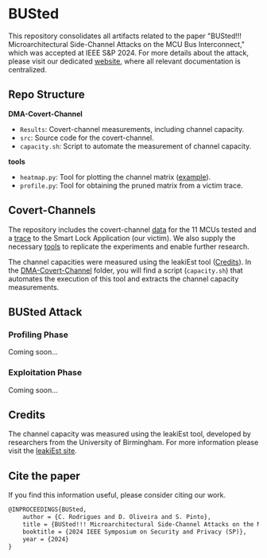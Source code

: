 # BUSted

This repository consolidates all artifacts related to the paper "BUSted!!! Microarchitectural Side-Channel Attacks on the MCU Bus Interconnect," which was accepted at IEEE S&P 2024. For more details about the attack, please visit our dedicated [website](https://bustedattack.com/), where all relevant documentation is centralized.

## Repo Structure 

**DMA-Covert-Channel**
- `Results`: Covert-channel measurements, including channel capacity.
- `src`: Source code for the covert-channel.
- `capacity.sh`: Script to automate the measurement of channel capacity.

**tools**
- `heatmap.py`: Tool for plotting the channel matrix ([example](./DMA-Covert-Channel/README.md#3---results)).
- `profile.py`: Tool for obtaining the pruned matrix from a victim trace.

## Covert-Channels

The repository includes the covert-channel [data](./DMA-Covert-Channel) for the 11 MCUs tested and a [trace](./tools/data.txt) to the Smart Lock Application (our victim). We also supply the necessary [tools](./tools/README.md) to replicate the experiments and enable further research.

The channel capacities were measured using the leakiEst tool ([Credits](#credits)). In the [DMA-Covert-Channel](./DMA-Covert-Channel/README.md) folder, you will find a script (``capacity.sh``) that automates the execution of this tool and extracts the channel capacity measurements.

## BUSted Attack

### Profiling Phase

Coming soon...

### Exploitation Phase

Coming soon...

## Credits

The channel capacity was measured using the leakiEst tool, developed by researchers from the University of Birmingham. For more information please visit the [leakiEst site](https://www.cs.bham.ac.uk/research/projects/infotools/leakiest/#:~:text=leakiEst%20%E2%80%94%20Tool%20for%20%22Leaking%20information%20Estimation%22.,insecure%20system%20with%20a%20very%20small%20information).

## Cite the paper 

If you find this information useful, please consider citing our work.

```latex
@INPROCEEDINGS{BUSted,
    author = {C. Rodrigues and D. Oliveira and S. Pinto},
    title = {BUSted!!! Microarchitectural Side-Channel Attacks on the MCU Bus Interconnect},
    booktitle = {2024 IEEE Symposium on Security and Privacy (SP)},
    year = {2024}
}
```
